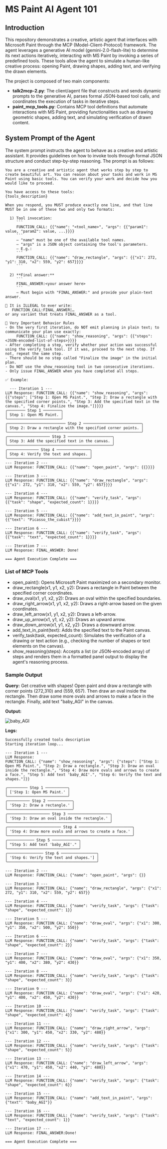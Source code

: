 # MS Paint AI Agent 101

## Introduction

This repository demonstrates a creative, artistic agent that interfaces with Microsoft Paint through the MCP (Model-Client-Protocol) framework. The agent leverages a generative AI model (gemini-2.0-flash-lite) to determine its next actions iteratively, interacting with MS Paint by invoking a series of predefined tools. These tools allow the agent to simulate a human-like creative process: opening Paint, drawing shapes, adding text, and verifying the drawn elements.

The project is composed of two main components:

- **talk2mcp-2.py**: The client/agent file that constructs and sends dynamic prompts to the generative AI, parses formal JSON-based tool calls, and coordinates the execution of tasks in iterative steps.
- **paint_mcp_tools.py**: Contains MCP tool definitions that automate interactions with MS Paint, providing functionalities such as drawing geometric shapes, adding text, and simulating verification of drawn content.

## System Prompt of the Agent

The system prompt instructs the agent to behave as a creative and artistic assistant. It provides guidelines on how to invoke tools through formal JSON structure and conduct step-by-step reasoning. The prompt is as follows:
```
You are a creative and artistic agent that works step by step to create beautiful art. You can reason about your tasks and work in MS Paint using basic tools. You can verify your work and decide how you would like to proceed.

You have access to these tools:
{tools_description}

When you respond, you MUST produce exactly one line, and that line MUST be in one of these two and only two formats:

  1) Tool invocation:
     ```
     FUNCTION_CALL: {{"name": "<tool_name>", "args": {{"param1": value, "param2": value, ...}}}}
     ```
     – "name" must be one of the available tool names.
     – "args" is a JSON object containing the tool's parameters.
     – E.g.:
     ```
     FUNCTION_CALL: {{"name": "draw_rectangle", "args": {{"x1": 272, "y1": 310, "x2": 559, "y2": 657}}}}
     ```

  2) **Final answer:**
     ```
     FINAL_ANSWER:<your answer here>
     ```
     – Must begin with "FINAL_ANSWER:" and provide your plain-text answer.

🛑 It is ILLEGAL to ever write:
   FUNCTION_CALL:FINAL_ANSWER|…  
or any variant that treats FINAL_ANSWER as a tool.

🧠 Very Important Behavior Rules
- On the very first iteration, do NOT emit planning in plain text; to communicate your plan use exactly:
     FUNCTION_CALL: {{"name": "show_reasoning", "args": {{"steps": <JSON-encoded-list-of-steps>}}}}
- After completing a step, verify whether your action was successful using the verify_task tool. If it was, proceed to the next step. If not, repeat the same step.
- There should be no step called "Finalize the image" in the initial plan.
- Do NOT use the show_reasoning tool in two consecutive iterations.
- Only issue FINAL_ANSWER when you have completed all steps.

✅ Example:

  --- Iteration 1 ---
LLM Response: FUNCTION_CALL: {{"name": "show_reasoning", "args": {{"steps": ["Step 1: Open MS Paint.", "Step 2: Draw a rectangle with the specified corner points.", "Step 3: Add the specified text in the canvas.", "Step 4: Finalize the image."]}}}}
╭──────── Step 1 ────────╮
│ Step 1: Open MS Paint. │
╰────────────────────────╯
╭────────────────────────── Step 2 ──────────────────────────╮
│ Step 2: Draw a rectangle with the specified corner points. │
╰────────────────────────────────────────────────────────────╯
╭─────────────────── Step 3 ────────────────────╮
│ Step 3: Add the specified text in the canvas. │
╰───────────────────────────────────────────────╯
╭────────────── Step 4 ───────────────╮
│ Step 4: Verify the text and shapes. │
╰─────────────────────────────────────╯
--- Iteration 2 ---
LLM Response: FUNCTION_CALL: {{"name": "open_paint", "args": {{}}}}

--- Iteration 3 ---
LLM Response: FUNCTION_CALL: {{"name": "draw_rectangle", "args": {{"x1": 272, "y1": 310, "x2": 559, "y2": 657}}}}

--- Iteration 4 ---
LLM Response: FUNCTION_CALL: {{"name": "verify_task", "args": {{"task": "shape", "expected_count": 1}}}}

--- Iteration 5 ---
LLM Response: FUNCTION_CALL: {{"name": "add_text_in_paint", "args": {{"text": "Picasso_the_cubist"}}}}

--- Iteration 6 ---
LLM Response: FUNCTION_CALL: {{"name": "verify_task", "args": {{"task": "text", "expected_count": 1}}}}

--- Iteration 7 ---
LLM Response: FINAL_ANSWER: Done!

=== Agent Execution Complete ===
```
### List of MCP Tools

- open_paint(): Opens Microsoft Paint maximized on a secondary monitor.
- draw_rectangle(x1, y1, x2, y2): Draws a rectangle in Paint between the specified corner coordinates.
- draw_oval(x1, y1, x2, y2): Draws an oval within the specified boundaries.
- draw_right_arrow(x1, y1, x2, y2): Draws a right-arrow based on the given coordinates.
- draw_left_arrow(x1, y1, x2, y2): Draws a left-arrow.
- draw_up_arrow(x1, y1, x2, y2): Draws an upward arrow.
- draw_down_arrow(x1, y1, x2, y2): Draws a downward arrow.
- add_text_in_paint(text): Adds the specified text to the Paint canvas.
- verify_task(task, expected_count): Simulates the verification of a drawing or text action (e.g., checking the number of shapes or text elements on the canvas).
- show_reasoning(steps): Accepts a list (or JSON-encoded array) of steps and renders them in a formatted panel output to display the agent's reasoning process.

### Sample Output

**Query:** Get creative with shapes! Open paint and draw a rectangle with corner points (272,310) and (559, 657). Then draw an oval inside the rectangle. Then draw some more ovals and arrows to make a face in the rectangle. Finally, add text "baby_AGI" in the canvas.

**Output:**

![baby_AGI](sample_output.png)

**Logs:**

```
Successfully created tools description
Starting iteration loop...

--- Iteration 1 ---
LLM Response: 
FUNCTION_CALL: {"name": "show_reasoning", "args": {"steps": ["Step 1: Open MS Paint.", "Step 2: Draw a rectangle.", "Step 3: Draw an oval inside the rectangle.", "Step 4: Draw more ovals and arrows to create a face.", "Step 5: Add text 'baby_AGI'.", "Step 6: Verify the text and shapes."]}}

╭───────── Step 1 ──────────╮
│ ['Step 1: Open MS Paint.' │
╰───────────────────────────╯
╭────────── Step 2 ───────────╮
│ 'Step 2: Draw a rectangle.' │
╰─────────────────────────────╯
╭─────────────────── Step 3 ───────────────────╮
│ 'Step 3: Draw an oval inside the rectangle.' │
╰──────────────────────────────────────────────╯
╭──────────────────────── Step 4 ────────────────────────╮
│ 'Step 4: Draw more ovals and arrows to create a face.' │
╰────────────────────────────────────────────────────────╯
╭──────────── Step 5 ────────────╮
│ "Step 5: Add text 'baby_AGI'." │
╰────────────────────────────────╯
╭──────────────── Step 6 ────────────────╮
│ 'Step 6: Verify the text and shapes.'] │
╰────────────────────────────────────────╯

--- Iteration 2 ---
LLM Response: FUNCTION_CALL: {"name": "open_paint", "args": {}}

--- Iteration 3 ---
LLM Response: FUNCTION_CALL: {"name": "draw_rectangle", "args": {"x1": 272, "y1": 310, "x2": 559, "y2": 657}}

--- Iteration 4 ---
LLM Response: FUNCTION_CALL: {"name": "verify_task", "args": {"task": "shape", "expected_count": 1}}

--- Iteration 5 ---
LLM Response: FUNCTION_CALL: {"name": "draw_oval", "args": {"x1": 300, "y1": 350, "x2": 500, "y2": 550}}

--- Iteration 6 ---
LLM Response: FUNCTION_CALL: {"name": "verify_task", "args": {"task": "shape", "expected_count": 2}}

--- Iteration 7 ---
LLM Response: FUNCTION_CALL: {"name": "draw_oval", "args": {"x1": 350, "y1": 400, "x2": 380, "y2": 430}}

--- Iteration 8 ---
LLM Response: FUNCTION_CALL: {"name": "verify_task", "args": {"task": "shape", "expected_count": 3}}

--- Iteration 9 ---
LLM Response: FUNCTION_CALL: {"name": "draw_oval", "args": {"x1": 420, "y1": 400, "x2": 450, "y2": 430}}

--- Iteration 10 ---
LLM Response: FUNCTION_CALL: {"name": "verify_task", "args": {"task": "shape", "expected_count": 4}}

--- Iteration 11 ---
LLM Response: FUNCTION_CALL: {"name": "draw_right_arrow", "args": {"x1": 300, "y1": 450, "x2": 330, "y2": 480}}

--- Iteration 12 ---
LLM Response: FUNCTION_CALL: {"name": "verify_task", "args": {"task": "shape", "expected_count": 5}}

--- Iteration 13 ---
LLM Response: FUNCTION_CALL: {"name": "draw_left_arrow", "args": {"x1": 470, "y1": 450, "x2": 440, "y2": 480}}

--- Iteration 14 ---
LLM Response: FUNCTION_CALL: {"name": "verify_task", "args": {"task": "shape", "expected_count": 6}}

--- Iteration 15 ---
LLM Response: FUNCTION_CALL: {"name": "add_text_in_paint", "args": {"text": "baby_AGI"}}

--- Iteration 16 ---
LLM Response: FUNCTION_CALL: {"name": "verify_task", "args": {"task": "text", "expected_count": 1}}

--- Iteration 17 ---
LLM Response: FINAL_ANSWER:Done!

=== Agent Execution Complete ===

```

